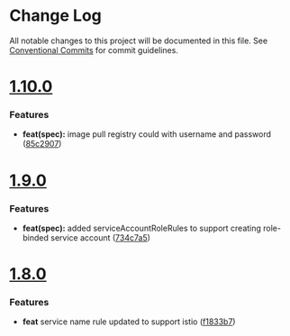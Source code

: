 # Change Log

All notable changes to this project will be documented in this file.
See [Conventional Commits](https://conventionalcommits.org) for commit guidelines.



# [1.10.0](https://github.com/go-courier/helmx/compare/v1.9.0...v1.10.0)

### Features

* **feat(spec):** image pull registry could with username and password ([85c2907](https://github.com/go-courier/helmx/commit/85c29071f6e66d0bf46fbc089989ae8be4ed00c3))



# [1.9.0](https://github.com/go-courier/helmx/compare/v1.8.0...v1.9.0)

### Features

* **feat(spec):** added serviceAccountRoleRules to support creating role-binded service account ([734c7a5](https://github.com/go-courier/helmx/commit/734c7a5f90210d288f5cc6d45aef917c1a3904bf))



# [1.8.0](https://github.com/go-courier/helmx/compare/v1.7.0...v1.8.0)

### Features

* **feat** service name rule updated to support istio ([f1833b7](https://github.com/go-courier/helmx/commit/f1833b7d2662e326f62f0eb0a7ce700c27e8db48))

